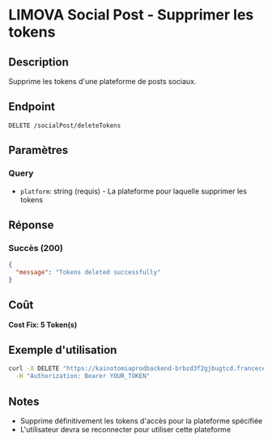 # LIMOVA Social Post - Supprimer les tokens

## Description
Supprime les tokens d'une plateforme de posts sociaux.

## Endpoint
```
DELETE /socialPost/deleteTokens
```

## Paramètres

### Query
- `platform`: string (requis) - La plateforme pour laquelle supprimer les tokens

## Réponse

### Succès (200)
```json
{
  "message": "Tokens deleted successfully"
}
```

## Coût
**Cost Fix: 5 Token(s)**

## Exemple d'utilisation

```bash
curl -X DELETE "https://kainotomiaprodbackend-brbzd3f2gjbugtcd.francecentral-01.azurewebsites.net/socialPost/deleteTokens?platform=facebook" \
  -H "Authorization: Bearer YOUR_TOKEN"
```

## Notes
- Supprime définitivement les tokens d'accès pour la plateforme spécifiée
- L'utilisateur devra se reconnecter pour utiliser cette plateforme 
